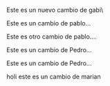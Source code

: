 Este es un nuevo cambio de gabi\

Este es un cambio de pablo...
 
Este es otro cambio de pablo....
 
Este es un cambio de Pedro...

Este es un cambio de Pedro...

holi este es un cambio de marian
